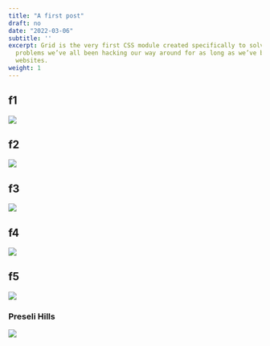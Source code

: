 ```yaml
---
title: "A first post"
draft: no
date: "2022-03-06"
subtitle: ''
excerpt: Grid is the very first CSS module created specifically to solve the layout
  problems we’ve all been hacking our way around for as long as we’ve been making
  websites.
weight: 1
---
```


## f1

![](fl1.jpg)

## f2

![](fl2.jpg)

## f3

![](fl3.jpg)

## f4

![](fl4.jpg)

## f5

![](fl5.jpg)

### Preseli Hills
![](Preseli_PANO.jpg)
